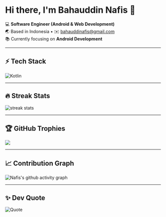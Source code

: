 # Hi there, I'm Bahauddin Nafis 👋

💻 **Software Engineer (Android & Web Development)**  
🌏 Based in Indonesia • ✉️ [bahauddinafis@gmail.com](mailto:bahauddinafis@gmail.com)  
📚 Currently focusing on **Android Development**

---

## ⚡ Tech Stack
![Kotlin](https://skillicons.dev/icons?i=kotlin,java,flutter,dart,androidstudio,html,css,js,php,laravel,mysql,git,github,figma)

---

## 🔥 Streak Stats
<img src="https://github-readme-streak-stats-eight.vercel.app?user=bahauddinnafis&theme=radical&hide_border=true" alt="streak stats"/>

---

## 🏆 GitHub Trophies
<img src="https://github-profile-trophy.vercel.app/?username=bahauddinnafis&theme=radical&margin-w=15&margin-h=15&no-frame=true&no-bg=true" />

---

## 📈 Contribution Graph
![Nafis's github activity graph](https://github-readme-activity-graph.vercel.app/graph?username=bahauddinnafis&theme=redical&hide_border=true&area=true)

---

## ✨ Dev Quote
![Quote](https://quotes-github-readme.vercel.app/api?type=horizontal&theme=radical)

